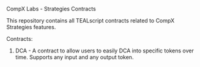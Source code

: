 CompX Labs - Strategies Contracts

This repository contains all TEALscript contracts related to CompX Strategies features.

Contracts:
1. DCA - A contract to allow users to easily DCA into specific tokens over time. Supports any input and any output token.
